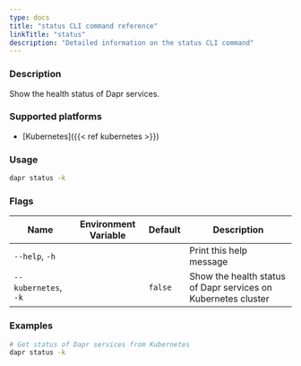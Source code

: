 ```yaml
---
type: docs
title: "status CLI command reference"
linkTitle: "status"
description: "Detailed information on the status CLI command"
---
```


### Description

Show the health status of Dapr services.

### Supported platforms

- [Kubernetes]({{< ref kubernetes >}})

### Usage

```bash
dapr status -k
```

### Flags

| Name                 | Environment Variable | Default | Description                                                   |
| -------------------- | -------------------- | ------- | ------------------------------------------------------------- |
| `--help`, `-h`       |                      |         | Print this help message                                       |
| `--kubernetes`, `-k` |                      | `false` | Show the health status of Dapr services on Kubernetes cluster |

### Examples

```bash
# Get status of Dapr services from Kubernetes
dapr status -k
```
